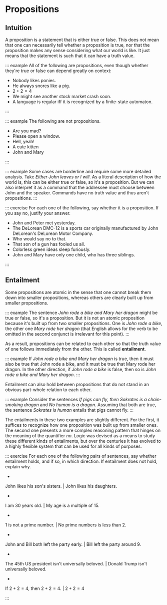 # Propositions 

## Intuition

A proposition is a statement that is either true or false.
This does not mean that one can necessarily tell whether a proposition is true, nor that the proposition makes any sense considering what our world is like.
It just means that the statement is such that it can have a truth value.

::: example
All of the following are propositions, even though whether they're true or false can depend greatly on context:


- Nobody likes ponies.
- He always snores like a pig.
- $2 + 2 = 4$
- We might see another stock market crash soon.
- A language is regular iff it is recognized by a finite-state automaton.

:::

::: example
The following are not propositions.


- Are you mad?
- Please open a window.
- Hell, yeah!
- A cute kitten
- John and Mary

:::

::: example
Some cases are borderline and require some more detailed analysis.
Take *Either John leaves or I will*.
As a literal description of how the world is, this can be either true or false, so it's a proposition.
But we can also interpret it as a command that the addressee must choose between John and the speaker.
Commands have no truth value and thus aren't propositions.
:::

::: exercise
For each one of the following, say whether it is a proposition.
If you say no, justify your answer.


- John and Peter met yesterday.
- The DeLorean DMC-12 is a sports car originally manufactured by John DeLorean's DeLorean Motor Company.
- Who would say no to that.
- That son of a gun has fooled us all.
- Colorless green ideas sleep furiously.
- John and Mary have only one child, who has three siblings.

:::

## Entailment

Some propositions are atomic in the sense that one cannot break them down into smaller propositions, whereas others are clearly built up from smaller propositions.

::: example
The sentence *John rode a bike and Mary her dragon* might be true or false, so it's a proposition.
But it is not an atomic proposition because it's built up from two smaller propositions.
One is *John rode a bike*, the other one *Mary rode her dragon* (that English allows for the verb to be omitted in the second conjunct is irrelevant for this point).
:::

As a result, propositions can be related to each other so that the truth value of one follows immediately from the other.
This is called **entailment**.

::: example
If *John rode a bike and Mary her dragon* is true, then it must also be true that John rode a bike, and it must be true that Mary rode her dragon.
In the other direction, if *John rode a bike* is false, then so is *John rode a bike and Mary her dragon*.
:::

Entailment can also hold between propositions that do not stand in an obvious part-whole relation to each other.

::: example
Consider the sentences *If pigs can fly, then Sokrates is a chain-smoking dragon* and *No human is a dragon*.
Assuming that both are true, the sentence *Sokrates is human* entails that pigs cannot fly.
:::

The entailments in these two examples are slightly different.
For the first, it suffices to recognize how one proposition was built up from smaller ones.
The second one presents a more complex reasoning pattern that hinges on the meaning of the quantifier *no*.
Logic was devised as a means to study these different kinds of entailments, but over the centuries it has evolved to a highly flexible system that can be used for all kinds of purposes.

::: exercise
For each one of the following pairs of sentences, say whether entailment holds, and if so, in which direction.
If entailment does not hold, explain why.


- 
John likes his son's sisters. |
John likes his daughters.

- 
I am 30 years old. |
My age is a multiple of 15.

- 
1 is not a prime number. |
No prime numbers is less than 2.

- 
John and Bill both left the party early. |
Bill left the party around 9.

- 
The 45th US president isn't universally beloved. |
Donald Trump isn't universally beloved.

- 
If $2 + 2 = 4$, then $2 + 2 = 4$. |
$2 + 2 = 4$


:::
